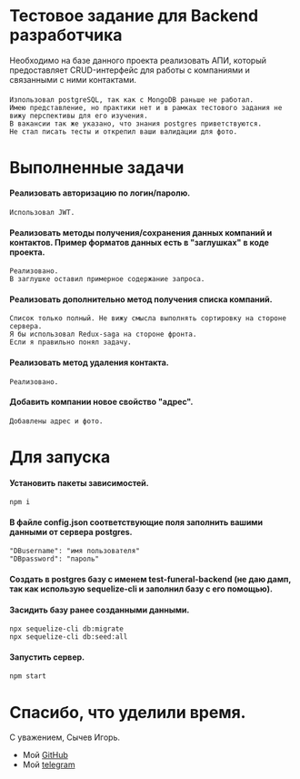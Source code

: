 # Тестовое задание для Backend разработчика

Необходимо на базе данного проекта реализовать АПИ, который предоставляет CRUD-интерфейс для работы с компаниями и связанными с ними контактами.
####  
    Изпользовал postgreSQL, так как с MongoDB раньше не работал.
    Имею представление, но практики нет и в рамках тестового задания не вижу перспективы для его изучения.
    В вакансии так же указано, что знания postgres приветствуются.
    Не стал писать тесты и открепил ваши валидации для фото.
    
# Выполненные задачи

#### Реализовать авторизацию по логин/паролю.
    Использовал JWT.
#### Реализовать методы получения/сохранения данных компаний и контактов. Пример форматов данных есть в "заглушках" в коде проекта.
    Реализовано.
    В заглушке оставил примерное содержание запроса.
#### Реализовать дополнительно метод получения списка компаний.
    Список только полный. Не вижу смысла выполнять сортировку на стороне сервера. 
    Я бы использовал Redux-saga на стороне фронта.
    Если я правильно понял задачу.
#### Реализовать метод удаления контакта.
    Реализовано.
#### Добавить компании новое свойство "адрес".
    Добавлены адрес и фото.


# Для запуска

#### Установить пакеты зависимостей.
    npm i
#### В файле config.json соответствующие поля заполнить вашими данными от сервера postgres.
    "DBusername": "имя пользователя"
    "DBpassword": "пароль"
#### Создать в postgres базу с именем test-funeral-backend (не даю дамп, так как использую sequelize-cli и заполнил базу с его помощью).
#### Засидить базу ранее созданными данными.
    npx sequelize-cli db:migrate
    npx sequelize-cli db:seed:all
#### Запустить сервер.
    npm start

# Спасибо, что уделили время.
С уважением, Сычев Игорь.
* Мой [GitHub](https://github.com/TomBCold) 
* Мой [telegram](https://t.me/IgorSychev03)
